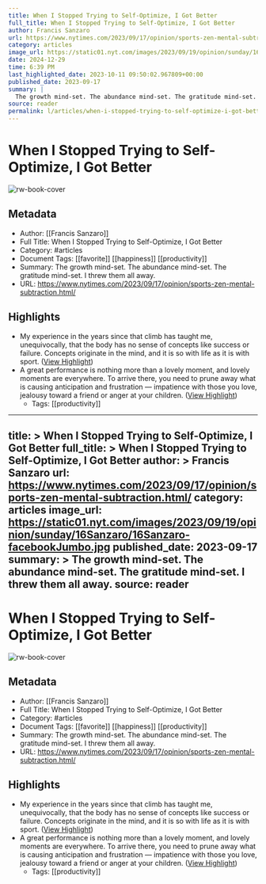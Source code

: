 ```yaml
---
title: When I Stopped Trying to Self-Optimize, I Got Better
full_title: When I Stopped Trying to Self-Optimize, I Got Better
author: Francis Sanzaro
url: https://www.nytimes.com/2023/09/17/opinion/sports-zen-mental-subtraction.html/
category: articles
image_url: https://static01.nyt.com/images/2023/09/19/opinion/sunday/16Sanzaro/16Sanzaro-facebookJumbo.jpg
date: 2024-12-29
time: 6:39 PM
last_highlighted_date: 2023-10-11 09:50:02.967809+00:00
published_date: 2023-09-17
summary: |
  The growth mind-set. The abundance mind-set. The gratitude mind-set. I threw them all away.
source: reader
permalink: l/articles/when-i-stopped-trying-to-self-optimize-i-got-better
---
```

# When I Stopped Trying to Self-Optimize, I Got Better

![rw-book-cover](https://static01.nyt.com/images/2023/09/19/opinion/sunday/16Sanzaro/16Sanzaro-facebookJumbo.jpg)

## Metadata
- Author: [[Francis Sanzaro]]
- Full Title: When I Stopped Trying to Self-Optimize, I Got Better
- Category: #articles
- Document Tags: [[favorite]] [[happiness]] [[productivity]] 
- Summary: The growth mind-set. The abundance mind-set. The gratitude mind-set. I threw them all away.
- URL: https://www.nytimes.com/2023/09/17/opinion/sports-zen-mental-subtraction.html/

## Highlights
- My experience in the years since that climb has taught me, unequivocally, that the body has no sense of concepts like success or failure. Concepts originate in the mind, and it is so with life as it is with sport. ([View Highlight](https://read.readwise.io/read/01hcf27xg59qrrjkx2jwvm39e2))
- A great performance is nothing more than a lovely moment, and lovely moments are everywhere. To arrive there, you need to prune away what is causing anticipation and frustration — impatience with those you love, jealousy toward a friend or anger at your children. ([View Highlight](https://read.readwise.io/read/01hcf29bsq1tq4xfe5ebj3qxfj))
    - Tags: [[productivity]] 


---
title: >
  When I Stopped Trying to Self-Optimize, I Got Better
full_title: >
  When I Stopped Trying to Self-Optimize, I Got Better
author: >
  Francis Sanzaro
url: https://www.nytimes.com/2023/09/17/opinion/sports-zen-mental-subtraction.html/
category: articles
image_url: https://static01.nyt.com/images/2023/09/19/opinion/sunday/16Sanzaro/16Sanzaro-facebookJumbo.jpg
published_date: 2023-09-17
summary: >
  The growth mind-set. The abundance mind-set. The gratitude mind-set. I threw them all away.
source: reader
---
# When I Stopped Trying to Self-Optimize, I Got Better

![rw-book-cover](https://static01.nyt.com/images/2023/09/19/opinion/sunday/16Sanzaro/16Sanzaro-facebookJumbo.jpg)

## Metadata
- Author: [[Francis Sanzaro]]
- Full Title: When I Stopped Trying to Self-Optimize, I Got Better
- Category: #articles
- Document Tags: [[favorite]] [[happiness]] [[productivity]] 
- Summary: The growth mind-set. The abundance mind-set. The gratitude mind-set. I threw them all away.
- URL: https://www.nytimes.com/2023/09/17/opinion/sports-zen-mental-subtraction.html/

## Highlights
- My experience in the years since that climb has taught me, unequivocally, that the body has no sense of concepts like success or failure. Concepts originate in the mind, and it is so with life as it is with sport. ([View Highlight](https://read.readwise.io/read/01hcf27xg59qrrjkx2jwvm39e2))
- A great performance is nothing more than a lovely moment, and lovely moments are everywhere. To arrive there, you need to prune away what is causing anticipation and frustration — impatience with those you love, jealousy toward a friend or anger at your children. ([View Highlight](https://read.readwise.io/read/01hcf29bsq1tq4xfe5ebj3qxfj))
    - Tags: [[productivity]] 


